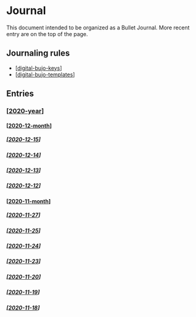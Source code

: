 # Journal

This document intended to be organized as a Bullet Journal. More recent entry are on the top of the page.

## Journaling rules

- [[digital-bujo-keys]]
- [[digital-bujo-templates]]

## Entries


### [[2020-year]]

#### [[2020-12-month]]

##### [[2020-12-15]]

##### [[2020-12-14]]

##### [[2020-12-13]]

##### [[2020-12-12]]

#### [[2020-11-month]]

##### [[2020-11-27]]

##### [[2020-11-25]]

##### [[2020-11-24]]

##### [[2020-11-23]]

##### [[2020-11-20]]

##### [[2020-11-19]]

##### [[2020-11-18]]

[//begin]: # "Autogenerated link references for markdown compatibility"
[digital-bujo-keys]: ..\digital-bujo-keys "Digital Bujo Keys"
[digital-bujo-templates]: ..\digital-bujo-templates "Digital Bujo Templates"
[2020-year]: 2020-year "2020"
[2020-12-month]: 2020-12-month "2020 12 Month"
[2020-12-15]: 2020-12-15 "2020-12-15"
[2020-12-14]: 2020-12-14 "2020-12-14"
[2020-12-13]: 2020-12-13 "2020-12-13"
[2020-12-12]: 2020-12-12 "2020-12-12"
[2020-11-month]: 2020-11-month "2020-11"
[2020-11-27]: 2020-11-27 "2020-11-27"
[2020-11-25]: 2020-11-25 "2020-11-25"
[2020-11-24]: 2020-11-24 "2020-11-24"
[2020-11-23]: 2020-11-23 "2020-11-23"
[2020-11-20]: 2020-11-20 "2020-11-20"
[2020-11-19]: 2020-11-19 "2020-11-19"
[2020-11-18]: 2020-11-18 "2020-11-18"
[//end]: # "Autogenerated link references"
